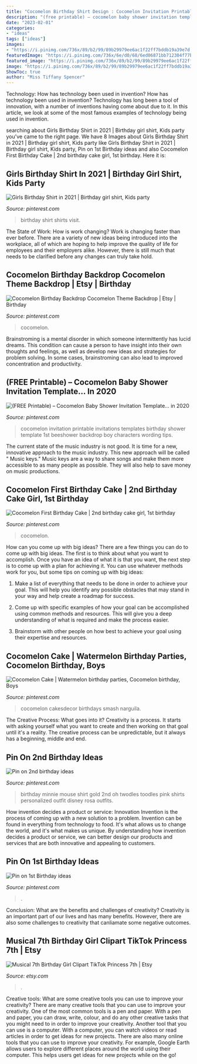 ```yaml
---
title: "Cocomelon Birthday Shirt Design : Cocomelon Invitation Printable Invitations Templates Birthday Shower Template 1st Beeshower Backdrop Boy Characters Wording Tips"
description: "(free printable) – cocomelon baby shower invitation template… in 2020"
date: "2023-02-01"
categories:
- "ideas"
tags: ["ideas"]
images:
- "https://i.pinimg.com/736x/89/b2/99/89b29979ee6ac1f22ff7bddb19a39e7d.jpg"
featuredImage: "https://i.pinimg.com/736x/6e/d0/68/6ed06871bb712304f77b95f962818377.jpg"
featured_image: "https://i.pinimg.com/736x/89/b2/99/89b29979ee6ac1f22ff7bddb19a39e7d.jpg"
image: "https://i.pinimg.com/736x/89/b2/99/89b29979ee6ac1f22ff7bddb19a39e7d.jpg"
ShowToc: true
author: "Miss Tiffany Spencer"
---
```



Technology: How has technology been used in invention?
How has technology been used in invention? Technology has long been a tool of innovation, with a number of inventions having come about due to it. In this article, we look at some of the most famous examples of technology being used in invention.

	

		
searching about Girls Birthday Shirt in 2021 | Birthday girl shirt, Kids party you've came to the right page. We have 8 Images about Girls Birthday Shirt in 2021 | Birthday girl shirt, Kids party like Girls Birthday Shirt in 2021 | Birthday girl shirt, Kids party, Pin on 1st Birthday ideas and also Cocomelon First Birthday Cake | 2nd birthday cake girl, 1st birthday. Here it is:
		
    
## Girls Birthday Shirt In 2021 | Birthday Girl Shirt, Kids Party

<img loading=lazy src="https://i.pinimg.com/736x/e4/09/6a/e4096a4bc0ceda6200999bfa8eb8fe7d.jpg" onerror="this.onerror=null;this.src='https://tse2.mm.bing.net/th?id=OIP._-qvodW4LlEZa-vlTJO3SAHaF4&amp;pid=15.1';" alt="Girls Birthday Shirt in 2021 | Birthday girl shirt, Kids party">

_Source: pinterest.com_

>birthday shirt shirts visit. 

	

The State of Work: How is work changing?
Work is changing faster than ever before. There are a variety of new ideas being introduced into the workplace, all of which are hoping to help improve the quality of life for employees and their employers alike. However, there is still much that needs to be clarified before any changes can truly take hold.

    
## Cocomelon Birthday Backdrop Cocomelon Theme Backdrop | Etsy | Birthday

<img loading=lazy src="https://i.pinimg.com/736x/e3/37/66/e33766039dccbe1d85f9081b4abc0ede.jpg" onerror="this.onerror=null;this.src='https://tse1.mm.bing.net/th?id=OIP.-5SO_fzCY7Wv3MlzI5zooAHaFk&amp;pid=15.1';" alt="Cocomelon Birthday Backdrop Cocomelon Theme Backdrop | Etsy | Birthday">

_Source: pinterest.com_

>cocomelon. 

	

Brainstroming is a mental disorder in which someone intermittently has lucid dreams. This condition can cause a person to have insight into their own thoughts and feelings, as well as develop new ideas and strategies for problem solving. In some cases, brainstroming can also lead to improved concentration and productivity.

    
## (FREE Printable) – Cocomelon Baby Shower Invitation Template… In 2020

<img loading=lazy src="https://i.pinimg.com/736x/61/82/66/618266092bd3f9cf89dade52ceeac190.jpg" onerror="this.onerror=null;this.src='https://tse1.mm.bing.net/th?id=OIP.iAaM07dPKLnPf5Vd6zmHSgHaFS&amp;pid=15.1';" alt="(FREE Printable) – Cocomelon Baby Shower Invitation Template… in 2020">

_Source: pinterest.com_

>cocomelon invitation printable invitations templates birthday shower template 1st beeshower backdrop boy characters wording tips. 

	

The current state of the music industry is not good. It is time for a new, innovative approach to the music industry. This new approach will be called " Music keys." Music keys are a way to share songs and make them more accessible to as many people as possible. They will also help to save money on music productions.

    
## Cocomelon First Birthday Cake | 2nd Birthday Cake Girl, 1st Birthday

<img loading=lazy src="https://i.pinimg.com/736x/bd/a3/1a/bda31ae513d9d17cc6d578805c37b6af.jpg" onerror="this.onerror=null;this.src='https://tse2.mm.bing.net/th?id=OIP.zOfturXU9-L7zCyBIHJmvAHaJ3&amp;pid=15.1';" alt="Cocomelon First Birthday Cake | 2nd birthday cake girl, 1st birthday">

_Source: pinterest.com_

>cocomelon. 

	

How can you come up with big ideas?
There are a few things you can do to come up with big ideas. The first is to think about what you want to accomplish. Once you have an idea of what it is that you want, the next step is to come up with a plan for achieving it. You can use whatever methods work for you, but some tips on coming up with big ideas:
1. Make a list of everything that needs to be done in order to achieve your goal. This will help you identify any possible obstacles that may stand in your way and help create a roadmap for success.

2. Come up with specific examples of how your goal can be accomplished using common methods and resources. This will give you a deep understanding of what is required and make the process easier.

3. Brainstorm with other people on how best to achieve your goal using their expertise and resources.

    
## Cocomelon Cake | Watermelon Birthday Parties, Cocomelon Birthday, Boys

<img loading=lazy src="https://i.pinimg.com/736x/6e/d0/68/6ed06871bb712304f77b95f962818377.jpg" onerror="this.onerror=null;this.src='https://tse1.mm.bing.net/th?id=OIP.YqgonAElVFuBziR9rKL4yQHaJQ&amp;pid=15.1';" alt="Cocomelon Cake | Watermelon birthday parties, Cocomelon birthday, Boys">

_Source: pinterest.com_

>cocomelon cakesdecor birthdays smash narguila. 

	

The Creative Process: What goes into it?
Creativity is a process. It starts with asking yourself what you want to create and then working on that goal until it's a reality. The creative process can be unpredictable, but it always has a beginning, middle and end.

    
## Pin On 2nd Birthday Ideas

<img loading=lazy src="https://i.pinimg.com/736x/f3/b5/70/f3b5704d57aa9e2ae76c8841de03491b--minnie-mouse-nd-birthday.jpg" onerror="this.onerror=null;this.src='https://tse2.mm.bing.net/th?id=OIP.C3OPdbSS_LEiWVTWkskG7wEsEs&amp;pid=15.1';" alt="Pin on 2nd birthday ideas">

_Source: pinterest.com_

>birthday minnie mouse shirt gold 2nd oh twodles toodles pink shirts personalized outfit disney rosa outfits. 

	

How invention decides a product or service: Innovation
Invention is the process of coming up with a new solution to a problem. Invention can be found in everything from technology to food. It's what allows us to change the world, and it's what makes us unique. By understanding how invention decides a product or service, we can better design our products and services that are both innovative and appealing to customers.

    
## Pin On 1st Birthday Ideas

<img loading=lazy src="https://i.pinimg.com/736x/89/b2/99/89b29979ee6ac1f22ff7bddb19a39e7d.jpg" onerror="this.onerror=null;this.src='https://tse1.mm.bing.net/th?id=OIP.bB36vzyMnLPhTFmPmGWL-gHaEo&amp;pid=15.1';" alt="Pin on 1st Birthday ideas">

_Source: pinterest.com_

>. 

	

Conclusion: What are the benefits and challenges of creativity?
Creativity is an important part of our lives and has many benefits. However, there are also some challenges to creativity that canliamate some negative outcomes.

    
## Musical 7th Birthday Girl Clipart TikTok Princess 7th | Etsy

<img loading=lazy src="https://i.etsystatic.com/22237440/r/il/0dc3db/3061898295/il_fullxfull.3061898295_9wl0.jpg" onerror="this.onerror=null;this.src='https://tse4.mm.bing.net/th?id=OIP.oAor-YhxesGx3s4FaW6mMQHaGK&amp;pid=15.1';" alt="Musical 7th Birthday Girl Clipart TikTok Princess 7th | Etsy">

_Source: etsy.com_

>. 

	

Creative tools: What are some creative tools you can use to improve your creativity?
There are many creative tools that you can use to improve your creativity. One of the most common tools is a pen and paper. With a pen and paper, you can draw, write, colour, and do any other creative tasks that you might need to in order to improve your creativity. Another tool that you can use is a computer. With a computer, you can watch videos or read articles in order to get ideas for new projects. There are also many online tools that you can use to improve your creativity. For example, Google Earth allows users to explore different places around the world using their computer. This helps users get ideas for new projects while on the go!

